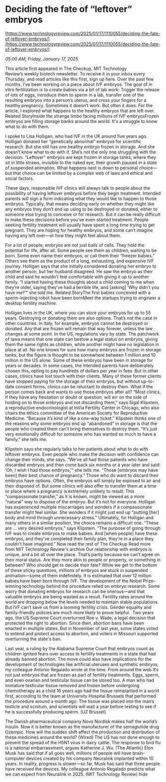 # Deciding the fate of “leftover” embryos

[https://www.technologyreview.com/2025/01/17/1110055/deciding-the-fate-of-leftover-embryos/](https://www.technologyreview.com/2025/01/17/1110055/deciding-the-fate-of-leftover-embryos/)

*05:00 AM, Friday, January 17, 2025*

This article first appeared in The Checkup, MIT Technology Review’s weekly biotech newsletter. To receive it in your inbox every Thursday, and read articles like this first, sign up here. Over the past few months, I’ve been working on a piece about IVF embryos. The goal of in vitro fertilization is to create babies via a bit of lab work: Trigger the release of lots of eggs, introduce them to sperm in a lab, transfer one of the resulting embryos into a person’s uterus, and cross your fingers for a healthy pregnancy. Sometimes it doesn’t work. But often it does. For the article, I explored what happens to the healthy embryos that are left over. Related StoryInside the strange limbo facing millions of IVF embryosFrozen embryos are filling storage banks around the world. It's a struggle to know what to do with them.

I spoke to Lisa Holligan, who had IVF in the UK around five years ago. Holligan donated her “genetically abnormal” embryos for scientific research. But she still has one healthy embryo frozen in storage. And she doesn’t know what to do with it. She’s not the only one struggling with the decision. “Leftover” embryos are kept frozen in storage tanks, where they sit in little straws, invisible to the naked eye, their growth paused in a state of suspended animation. What happens next is down to personal choice—but that choice can be limited by a complex web of laws and ethical and social factors.

These days, responsible IVF clinics will always talk to people about the possibility of having leftover embryos before they begin treatment. Intended parents will sign a form indicating what they would like to happen to those embryos. Typically, that means deciding early on whether they might like any embryos they don’t end up using to be destroyed or donated, either to someone else trying to conceive or for research. But it can be really difficult to make these decisions before you’ve even started treatment. People seeking fertility treatment will usually have spent a long time trying to get pregnant. They are hoping for healthy embryos, and some can’t imagine having any left over—or how they might feel about them.

For a lot of people, embryos are not just balls of cells. They hold the potential for life, after all. Some people see them as children, waiting to be born. Some even name their embryos, or call them their “freezer babies.” Others see them as the product of a long, exhausting, and expensive IVF journey. Holligan says that she initially considered donating her embryo to another person, but her husband disagreed. He saw the embryo as their child and said he wouldn’t feel comfortable with giving it up to another family. “I started having these thoughts about a child coming to me when they’re older, saying they’ve had a terrible life, and [asking] ‘Why didn’t you have me?’” she told me. Related StoryThe first babies conceived with a sperm-injecting robot have been bornMeet the startups trying to engineer a desktop fertility machine.

Holligan lives in the UK, where you can store your embryos for up to 55 years. Destroying or donating them are also options. That’s not the case in other countries. In Italy, for example, embryos cannot be destroyed or donated. Any that are frozen will remain that way forever, unless the law changes at some point. In the US, regulations vary by state. The patchwork of laws means that one state can bestow a legal status on embryos, giving them the same rights as children, while another might have no legislation in place at all.  No one knows for sure how many embryos are frozen in storage tanks, but the figure is thought to be somewhere between 1 million and 10 million in the US alone. Some of these embryos have been in storage for years or decades. In some cases, the intended parents have deliberately chosen this, opting to pay hundreds of dollars per year in fees. But in other cases, clinics have lost touch with their clients. Many of these former clients have stopped paying for the storage of their embryos, but without up-to-date consent forms, clinics can be reluctant to destroy them. What if the person comes back and wants to use those embryos after all? “Most clinics, if they have any hesitation or doubt or question, will err on the side of holding on to those embryos and not discarding them,” says Sigal Klipstein, a reproductive endocrinologist at InVia Fertility Center in Chicago, who also chairs the ethics committee of the American Society for Reproductive Medicine. “Because it’s kind of like a one-way ticket.” Klipstein thinks one of the reasons why some embryos end up “abandoned” in storage is that the people who created them can’t bring themselves to destroy them. “It’s just very emotionally difficult for someone who has wanted so much to have a family,” she tells me.

Klipstein says she regularly talks to her patients about what to do with leftover embryos. Even people who make the decision with confidence can change their minds, she says. “We’ve all had those patients who have discarded embryos and then come back six months or a year later and said: ‘Oh, I wish I had those embryos,’” she tells me. “Those [embryos may have been] their best chance of pregnancy.” Those who do want to discard their embryos have options. Often, the embryos will simply be exposed to air and then disposed of. But some clinics will also offer to transfer them at a time or place where a pregnancy is extremely unlikely to result. This “compassionate transfer,” as it is known, might be viewed as a more “natural” way to dispose of the embryo. But it’s not for everyone. Holligan has experienced multiple miscarriages and wonders if a compassionate transfer might feel similar. She wonders if it might just end up “putting [her] body and mind through unnecessary stress.” Ultimately, for Holligan and many others in a similar position, the choice remains a difficult one. “These are … very desired embryos,” says Klipstein. “The purpose of going through IVF was to create embryos to make babies. And [when people] have these embryos, and they’ve completed their family plan, they’re in a place they couldn’t have imagined.”  Now read the rest of The Checkup Read more from MIT Technology Review's archive Our relationship with embryos is unique, and a bit all over the place. That’s partly because we can’t agree on their moral status. Are they more akin to people or property, or something in between? Who should get to decide their fate? While we get to the bottom of these sticky questions, millions of embryos are stuck in suspended animation—some of them indefinitely. It is estimated that over 12 million babies have been born through IVF. The development of the Nobel Prize–winning technology behind the procedure relied on embryo research. Some worry that donating embryos for research can be onerous—and that valuable embryos are being wasted as a result. Fertility rates around the world are dropping below the levels needed to maintain stable populations. But IVF can’t save us from a looming fertility crisis. Gender equality and family-friendly policies are much more likely to prove helpful.  Two years ago, the US Supreme Court overturned Roe v. Wade, a legal decision that protected the right to abortion. Since then, abortion bans have been enacted in multiple states. But in November of last year, some states voted to extend and protect access to abortion, and voters in Missouri supported overturning the state's ban.

Last year, a ruling by the Alabama Supreme Court that embryos count as children ignited fears over access to fertility treatments in a state that had already banned abortion. The move could also have implications for the development of technologies like artificial uteruses and synthetic embryos, my colleague Antonio Regalado wrote at the time. From around the web It’s not just embryos that are frozen as part of fertility treatments. Eggs, sperm, and even ovarian and testicular tissue can be stored too. A man who had immature testicular tissue removed and frozen before undergoing chemotherapy as a child 16 years ago had the tissue reimplanted in a world first, according to the team at University Hospital Brussels that performed the procedure around a month ago. The tissue was placed into the man’s testicle and scrotum, and scientists will wait a year before testing to see if he is successfully producing sperm. (UZ Brussel)

The Danish pharmaceutical company Novo Nordisk makes half the world’s insulin. Now it is better known as the manufacturer of the semaglutide drug Ozempic. How will the sudden shift affect the production and distribution of these medicines around the world? (Wired) The US has not done enough to prevent the spread of the H5N1 virus in dairy cattle. The response to bird flu is a national embarrassment, argues Katherine J. Wu. (The Atlantic) Elon Musk has said that if all goes well, millions of people will have brain-computer devices created by his company Neuralink implanted within 10 years. In reality, progress is slower—so far, Musk has said that three people have received the devices. My colleague Antonio Regalado predicts what we can expect from Neuralink in 2025. (MIT Technology Review) hide

